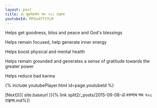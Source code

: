 ```yaml
---
layout: post
title: ॐ सुवर्णवर्णाय नमः १०८ टाइम्स
youtubeId: MFOv9fTtTLM
---
```

 
 
Helps get goodness, bliss and peace and God's blessings
 
Helps remain focused, help generate inner energy 
 
Helps boost physical and mental health 
 
Helps remain grounded and generates a sense of gratitude towards the greater power 
 
Helps reduce bad karma
 
 
 
 


{% include youtubePlayer.html id=page.youtubeId %}
 
[Next]({{ site.baseurl }}{% link  split2/_posts/2015-09-08-ॐ वरुणाय नमः १०८ टाइम्स.md%})
 
